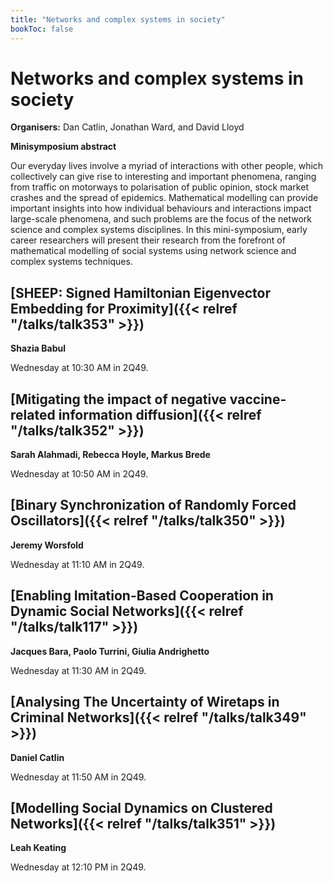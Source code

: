 ```yaml
---
title: "Networks and complex systems in society"
bookToc: false
---
```


# Networks and complex systems in society

**Organisers:** Dan Catlin, Jonathan Ward, and David Lloyd

**Minisymposium abstract**

Our everyday lives involve a myriad of interactions with other people, which collectively can give rise to interesting and important phenomena, ranging from traffic on motorways to polarisation of public opinion, stock market crashes and the spread of epidemics. Mathematical modelling can provide important insights into how individual behaviours and interactions impact large-scale phenomena, and such problems are the focus of the network science and complex systems disciplines. In this mini-symposium, early career researchers will present their research from the forefront of mathematical modelling of social systems using network science and complex systems techniques.



## [SHEEP: Signed Hamiltonian Eigenvector Embedding for Proximity]({{< relref "/talks/talk353" >}})

**Shazia Babul**

Wednesday at 10:30 AM in 2Q49.


## [Mitigating the impact of negative vaccine-related information diffusion]({{< relref "/talks/talk352" >}})

**Sarah Alahmadi, Rebecca Hoyle, Markus Brede**

Wednesday at 10:50 AM in 2Q49.


## [Binary Synchronization of Randomly Forced Oscillators]({{< relref "/talks/talk350" >}})

**Jeremy Worsfold**

Wednesday at 11:10 AM in 2Q49.


## [Enabling Imitation-Based Cooperation in Dynamic Social Networks]({{< relref "/talks/talk117" >}})

**Jacques Bara, Paolo Turrini, Giulia Andrighetto**

Wednesday at 11:30 AM in 2Q49.


## [Analysing The Uncertainty of Wiretaps in Criminal Networks]({{< relref "/talks/talk349" >}})

**Daniel Catlin**

Wednesday at 11:50 AM in 2Q49.


## [Modelling Social Dynamics on Clustered Networks]({{< relref "/talks/talk351" >}})

**Leah Keating**

Wednesday at 12:10 PM in 2Q49.


